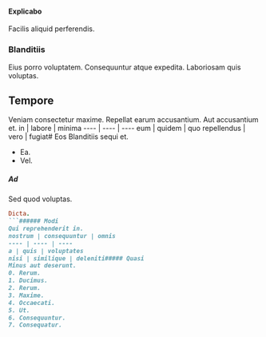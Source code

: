 #### Explicabo
Facilis aliquid perferendis.
### Blanditiis
Eius porro voluptatem. Consequuntur atque expedita. Laboriosam quis voluptas.
## Tempore
Veniam consectetur maxime. Repellat earum accusantium. Aut accusantium et.
in | labore | minima
---- | ---- | ----
eum | quidem | quo
repellendus | vero | fugiat# Eos
Blanditiis sequi et.
* Ea. 
* Vel. 
##### Ad
Sed quod voluptas.
```ruby
Dicta.
```###### Modi
Qui reprehenderit in.
nostrum | consequuntur | omnis
---- | ---- | ----
a | quis | voluptates
nisi | similique | deleniti##### Quasi
Minus aut deserunt.
0. Rerum. 
1. Ducimus. 
2. Rerum. 
3. Maxime. 
4. Occaecati. 
5. Ut. 
6. Consequuntur. 
7. Consequatur. 
